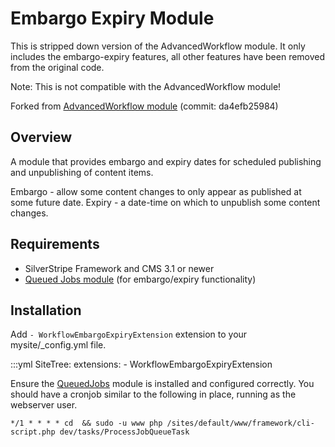 # Embargo Expiry Module

This is stripped down version of the AdvancedWorkflow module. It only includes the embargo-expiry features, all other features have been removed from the original code. 

Note: This is not compatible with the AdvancedWorkflow module!

Forked from [AdvancedWorkflow module](https://github.com/silverstripe-australia/advancedworkflow) (commit:  da4efb25984)

## Overview

A module that provides embargo and expiry dates for scheduled publishing and unpublishing of content items.

Embargo - allow some content changes to only appear as published at some future date.
Expiry - a date-time on which to unpublish some content changes.

## Requirements

 * SilverStripe Framework and CMS 3.1 or newer
 * [Queued Jobs module](https://github.com/nyeholt/silverstripe-queuedjobs) (for embargo/expiry functionality)

## Installation

Add `- WorkflowEmbargoExpiryExtension` extension to your mysite/_config.yml file.

:::yml
SiteTree:
    extensions:
        - WorkflowEmbargoExpiryExtension

Ensure the [QueuedJobs](https://github.com/nyeholt/silverstripe-queuedjobs)
module is installed and configured correctly.
You should have a cronjob similar to the following in place, running as the webserver user.

	*/1 * * * * cd  && sudo -u www php /sites/default/www/framework/cli-script.php dev/tasks/ProcessJobQueueTask
